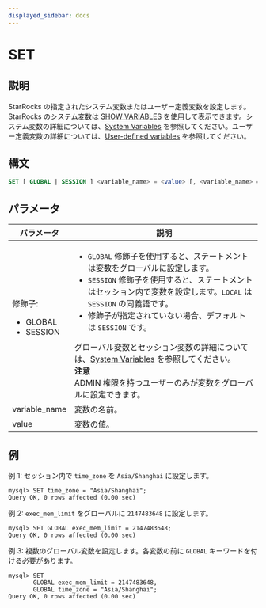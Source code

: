 ```yaml
---
displayed_sidebar: docs
---
```


# SET

## 説明

StarRocks の指定されたシステム変数またはユーザー定義変数を設定します。StarRocks のシステム変数は [SHOW VARIABLES](../Administration/SHOW_VARIABLES.md) を使用して表示できます。システム変数の詳細については、[System Variables](../../../reference/System_variable.md) を参照してください。ユーザー定義変数の詳細については、[User-defined variables](../../../reference/user_defined_variables.md) を参照してください。

## 構文

```SQL
SET [ GLOBAL | SESSION ] <variable_name> = <value> [, <variable_name> = <value>] ...
```

## パラメータ

| **パラメータ**          | **説明**                                              |
| ---------------------- | ------------------------------------------------------------ |
| 修飾子:<ul><li>GLOBAL</li><li>SESSION</li></ul> | <ul><li>`GLOBAL` 修飾子を使用すると、ステートメントは変数をグローバルに設定します。</li><li>`SESSION` 修飾子を使用すると、ステートメントはセッション内で変数を設定します。`LOCAL` は `SESSION` の同義語です。</li><li>修飾子が指定されていない場合、デフォルトは `SESSION` です。</li></ul>グローバル変数とセッション変数の詳細については、[System Variables](../../../reference/System_variable.md) を参照してください。<br/>**注意**<br/>ADMIN 権限を持つユーザーのみが変数をグローバルに設定できます。 |
| variable_name          | 変数の名前。                                    |
| value                  | 変数の値。                                   |

## 例

例 1: セッション内で `time_zone` を `Asia/Shanghai` に設定します。

```Plain
mysql> SET time_zone = "Asia/Shanghai";
Query OK, 0 rows affected (0.00 sec)
```

例 2: `exec_mem_limit` をグローバルに `2147483648` に設定します。

```Plain
mysql> SET GLOBAL exec_mem_limit = 2147483648;
Query OK, 0 rows affected (0.00 sec)
```

例 3: 複数のグローバル変数を設定します。各変数の前に `GLOBAL` キーワードを付ける必要があります。

```Plain
mysql> SET 
       GLOBAL exec_mem_limit = 2147483648,
       GLOBAL time_zone = "Asia/Shanghai";
Query OK, 0 rows affected (0.00 sec)
```